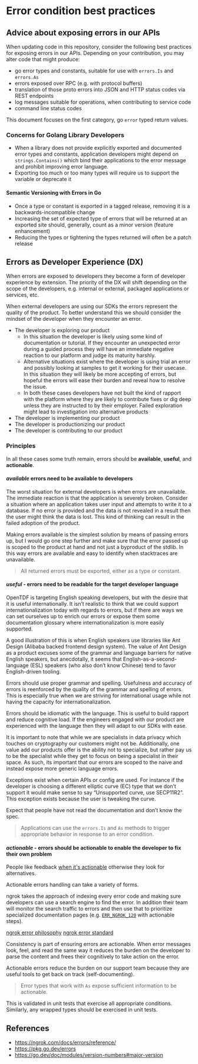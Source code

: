 # Error condition best practices

## Advice about exposing errors in our APIs

When updating code in this repository,
consider the following best practices for exposing errors in our APIs.
Depending on your contribution, you may alter code that might produce:

- go error types and constants, suitable for use with `errors.Is` and `errors.As`
- errors exposed over RPC (e.g. with protocol buffers)
- translation of those proto errors into JSON and HTTP status codes via REST endpoints
- log messages suitable for operations, when contributing to service code
- command line status codes

This document focuses on the first category, go `error` typed return values.

### Concerns for Golang Library Developers

- When a library does not provide explicitly exported and documented error types and constants,
  application developers might depend on `strings.Contains()`
  which bind their applications to the error message and prohibit improving error language.
- Exporting too much or too many types
  will require us to support the variable or deprecate it

#### Semantic Versioning with Errors in Go

- Once a type or constant is exported in a tagged release,
  removing it is a backwards-incompatible change
- Increasing the set of expected type of errors that will be returned at an exported site
  should, generally, count as a minor version (feature enhancement)
- Reducing the types or tightening the types returned
  will often be a patch release

## Errors as Developer Experience (DX)

When errors are exposed to developers
they become a form of developer experience by extension.
The priority of the DX will shift depending on the scope of the developers,
e.g. internal or external,
packaged applications or services, etc.

When external developers are using our SDKs
the errors represent the quality of the product.
To better understand this we should consider
the mindset of the developer when they encounter an error.

- The developer is exploring our product
  - In this situation the developer is likely using some kind of documentation or tutorial.
    If they encounter an unexpected error during a guided process
    they will have an immediate negative reaction to our platform and judge its maturity harshly.
  - Alternative situations exist where the developer is using trial an error
    and possibly looking at samples to get it working for their usecase.
    In this situation they will likely be more accepting of errors,
    but hopeful the errors will ease their burden and reveal how to resolve the issue.
  - In both these cases
    developers have not built the kind of rapport with the platform where they are likely to contribute fixes or dig deep
    unless they are instructed to by their employer.
    Failed exploration might lead to investigation into alternative products
- The developer is implementing our product
- The developer is productionizing our product
- The developer is contributing to our product

### Principles

In all these cases some truth remain, errors should be **available**, **useful**, and **actionable**.

#### *available* errors need to be available to developers

The worst situation for external developers is when errors are unavailable.
The immediate reaction is that the application is severely broken.
Consider a situation where an application takes user input
and attempts to write it to a database.
If no error is provided and the data is not revealed in a result
then the user might think the data is lost.
This kind of thinking can result in the failed adoption of the product.

Making errors available is the simplest solution by means of passing errors up,
but I would go one step further and make sure that the error passed up is scoped to the product at hand
and not just a byproduct of the stdlib.
In this way errors are available and easy to identify when stacktraces are unavailable.

> All returned errors must be exported, either as a type or constant.

#### *useful* - errors need to be readable for the target developer language

OpenTDF is targeting English speaking developers,
but with the desire that it is useful internationally.
It isn’t realistic to think that we could support internationalization today with regards to errors,
but if there are ways we can set ourselves up to enrich our errors or expose them some documentation glossary where internationalization is more easily supported.

A good illustration of this is when English speakers use libraries like Ant Design (Alibaba backed frontend design system).
The value of Ant Design as a product excuses some of the grammar and language barriers for native English speakers,
but anecdotally, it seems that English-as-a-second-language (ESL) speakers (who also don’t know Chinese) tend to favor English-driven tooling.

Errors should use proper grammar and spelling.
Usefulness and accuracy of errors is reenforced by the quality of the grammar and spelling of errors.
This is especially true when we are striving for international usage while not having the capacity for internationalization.

Errors should be idiomatic with the language.
This is useful to build rapport and reduce cognitive load.
If the engineers engaged with our product are experienced with the language
then they will adapt to our SDKs with ease.

It is important to note that while we are specialists in data privacy which touches on cryptography
our customers might not be.
Additionally, one value add our products offer is the ability not to specialize,
but rather pay us to be the specialist
while they get to focus on being a specialist in their space.
As such, its important that our errors are scoped to the naive
and instead expose more generic language errors.

Exceptions exist when certain APIs or config are used.
For instance if the developer is choosing a different elliptic curve (EC) type that we don’t support
it would make sense to say “Unsupported curve, use  SECP11R2”.
This exception exists because the user is tweaking the curve.

Expect that people have not read the documentation and don’t know the spec.

> Applications can use the `errors.Is` and `As` methods to trigger appropriate behavior in response to an error condition.

#### *actionable* - errors should be actionable to enable the developer to fix their own problem

People like feedback [when it's actionable](https://fortune.com/2023/10/09/analyzed-2-years-performance-reviews-13000-workers-proof-low-quality-feedback-driving-employee-retention-down-careers-snyder-yen/) otherwise they look for alternatives.

Actionable errors handling can take a variety of forms.

ngrok takes the approach of indexing every error code
and making sure developers can use a search engine to find the error.
In addition their team will monitor the search traffic to errors
and then use that to prioritize specialized documentation pages (e.g. [`ERR_NGROK_120`](https://ngrok.com/docs/errors/err_ngrok_120/) with actionable steps).

[ngrok error philosophy](https://ngrok.com/docs/errors/#philosophy)
[ngrok error standard](https://ngrok.com/docs/api/#errors)

Consistency is part of ensuring errors are actionable.
When error messages look, feel, and read the same way
it reduces the burden on the developer to parse the content
and frees their cognitively to take action on the error.

Actionable errors reduce the burden on our support team
because they are useful tools to get back on track (self-documenting).

> Error types that work with `As` expose sufficient information to be actionable.

This is validated in unit tests that exercise all appropriate conditions.
Similarly, any wrapped types should be exercised in unit tests.

## References

- <https://ngrok.com/docs/errors/reference/>
- <https://pkg.go.dev/errors>
- <https://go.dev/doc/modules/version-numbers#major-version>
